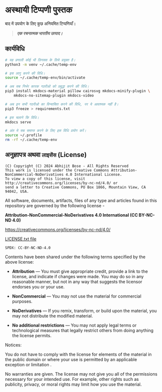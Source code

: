 # अस्थायी टिप्पणी पुस्तक

बाद में उपयोग के लिए कुछ अनियमित टिप्पणियाँ।

> ***एक रचनात्मक भारतीय उत्पाद।***

## कार्यविधि

```sh
# यह प्रणाली कोई भी लिनक्स के लिये प्रयुक्त है।
python3 -m venv ~/.cache/temp-env

# इस लागु करने की विधि।
source ~/.cache/temp-env/bin/activate

# अब सब निर्भर कारक गठरीओ को प्रबुद्धा करने की विधि।
pip3 install mkdocs-material pillow cairosvg mkdocs-minify-plugin \
	mkdocs-no-sitemap-plugin mkdocs-video

# अब इन सभी गठरीओ का विन्यासित करने की विधि, पर ये आवश्यक नहीं है।
pip3 freeze > requirements.txt

# इस चलाने कि विधि।
mkdocs serve

# अंत मे सब समाप्त करने के लिए इस विधि प्रयोग करें।
source ~/.profile
rm -rf ~/.cache/temp-env
```

## अनुज्ञापत्र अथवा `लाइसेंस` (License)

```
(C) Copyright (C) 2024 Abhijit Bose - All Rights Reserved
This work is licensed under the Creative Commons Attribution-NonCommercial-NoDerivatives 4.0 International License.
To view a copy of this license, visit http://creativecommons.org/licenses/by-nc-nd/4.0/ or
send a letter to Creative Commons, PO Box 1866, Mountain View, CA 94042, USA.
```

All software, documents, artifacts, files of any type and articles
found in this repository are governed by the following license -

**Attribution-NonCommercial-NoDerivatives 4.0 International (CC BY-NC-ND 4.0)**

<https://creativecommons.org/licenses/by-nc-nd/4.0/>

[LICENSE.txt file](./LICENSE.txt)

`SPDX: CC-BY-NC-ND-4.0`

Contents have been shared under the following terms specified by the above license:

- **Attribution** — You must give appropriate credit, provide a link to the license, and indicate if changes were made. You may do so in any reasonable manner, but not in any way that suggests the licensor endorses you or your use.

- **NonCommercial** — You may not use the material for commercial purposes.

- **NoDerivatives** — If you remix, transform, or build upon the material, you may not distribute the modified material.

- **No additional restrictions** — You may not apply legal terms or technological measures that legally restrict others from doing anything the license permits.

Notices:

You do not have to comply with the license for elements of the material in the
public domain or where your use is permitted by an applicable exception or
limitation .

No warranties are given. The license may not give you all of the permissions
necessary for your intended use. For example, other rights such as publicity,
privacy, or moral rights may limit how you use the material.